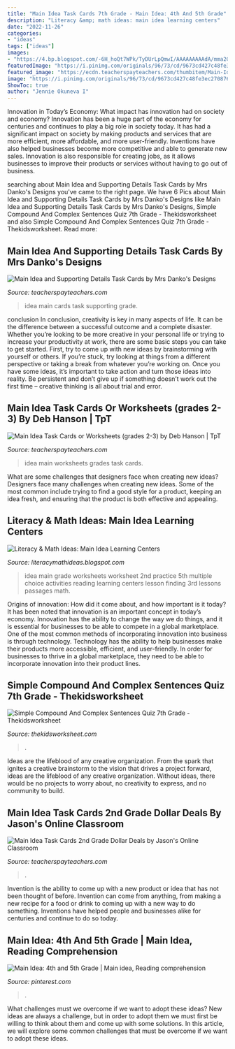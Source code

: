 ```yaml
---
title: "Main Idea Task Cards 7th Grade - Main Idea: 4th And 5th Grade"
description: "Literacy &amp; math ideas: main idea learning centers"
date: "2022-11-26"
categories:
- "ideas"
tags: ["ideas"]
images:
- "https://4.bp.blogspot.com/-6H_hoQt7WPk/TyDUrLpQmwI/AAAAAAAAAdA/mma2GrY0lSo/s1600/main+idea+sample+1.jpg"
featuredImage: "https://i.pinimg.com/originals/96/73/cd/9673cd427c48fe3ec27087699c477362.jpg"
featured_image: "https://ecdn.teacherspayteachers.com/thumbitem/Main-Idea-Worksheets-Task-Cards-Primary-1577976414/original-564212-2.jpg"
image: "https://i.pinimg.com/originals/96/73/cd/9673cd427c48fe3ec27087699c477362.jpg"
ShowToc: true
author: "Jennie Okuneva I"
---
```



Innovation in Today’s Economy: What impact has innovation had on society and economy?
Innovation has been a huge part of the economy for centuries and continues to play a big role in society today. It has had a significant impact on society by making products and services that are more efficient, more affordable, and more user-friendly. Inventions have also helped businesses become more competitive and able to generate new sales. Innovation is also responsible for creating jobs, as it allows businesses to improve their products or services without having to go out of business.

	

		
searching about Main Idea and Supporting Details Task Cards by Mrs Danko&#039;s Designs you've came to the right page. We have 6 Pics about Main Idea and Supporting Details Task Cards by Mrs Danko&#039;s Designs like Main Idea and Supporting Details Task Cards by Mrs Danko&#039;s Designs, Simple Compound And Complex Sentences Quiz 7th Grade - Thekidsworksheet and also Simple Compound And Complex Sentences Quiz 7th Grade - Thekidsworksheet. Read more:
		
    
## Main Idea And Supporting Details Task Cards By Mrs Danko&#039;s Designs

<img loading=lazy src="https://ecdn.teacherspayteachers.com/thumbitem/Main-Idea-and-Supporting-Details-Task-Cards-2909082-1510647340/original-2909082-4.jpg" onerror="this.onerror=null;this.src='https://tse3.mm.bing.net/th?id=OIP.7fORYbRqV_O2xNVS2Yg_swAAAA&amp;pid=15.1';" alt="Main Idea and Supporting Details Task Cards by Mrs Danko&#039;s Designs">

_Source: teacherspayteachers.com_

>idea main cards task supporting grade. 

	

conclusion
In conclusion, creativity is key in many aspects of life. It can be the difference between a successful outcome and a complete disaster. Whether you’re looking to be more creative in your personal life or trying to increase your productivity at work, there are some basic steps you can take to get started.
First, try to come up with new ideas by brainstorming with yourself or others. If you’re stuck, try looking at things from a different perspective or taking a break from whatever you’re working on. Once you have some ideas, it’s important to take action and turn those ideas into reality. Be persistent and don’t give up if something doesn’t work out the first time – creative thinking is all about trial and error.

    
## Main Idea Task Cards Or Worksheets (grades 2-3) By Deb Hanson | TpT

<img loading=lazy src="https://ecdn.teacherspayteachers.com/thumbitem/Main-Idea-Task-Cards-or-Worksheets-grades-2-3--3087325-1563312494/original-3087325-3.jpg" onerror="this.onerror=null;this.src='https://tse1.mm.bing.net/th?id=OIP.4aCLPjlQ57jGPfJEJquEEwAAAA&amp;pid=15.1';" alt="Main Idea Task Cards or Worksheets (grades 2-3) by Deb Hanson | TpT">

_Source: teacherspayteachers.com_

>idea main worksheets grades task cards. 

	

What are some challenges that designers face when creating new ideas?
Designers face many challenges when creating new ideas. Some of the most common include trying to find a good style for a product, keeping an idea fresh, and ensuring that the product is both effective and appealing.

    
## Literacy &amp; Math Ideas: Main Idea Learning Centers

<img loading=lazy src="https://4.bp.blogspot.com/-6H_hoQt7WPk/TyDUrLpQmwI/AAAAAAAAAdA/mma2GrY0lSo/s1600/main+idea+sample+1.jpg" onerror="this.onerror=null;this.src='https://tse1.mm.bing.net/th?id=OIP.wZzjVu0G59pvmLMrEQxYJgHaJl&amp;pid=15.1';" alt="Literacy &amp; Math Ideas: Main Idea Learning Centers">

_Source: literacymathideas.blogspot.com_

>idea main grade worksheets worksheet 2nd practice 5th multiple choice activities reading learning centers lesson finding 3rd lessons passages math. 

	

Origins of innovation: How did it come about, and how important is it today?
It has been noted that innovation is an important concept in today’s economy. Innovation has the ability to change the way we do things, and it is essential for businesses to be able to compete in a global marketplace. One of the most common methods of incorporating innovation into business is through technology. Technology has the ability to help businesses make their products more accessible, efficient, and user-friendly. In order for businesses to thrive in a global marketplace, they need to be able to incorporate innovation into their product lines.

    
## Simple Compound And Complex Sentences Quiz 7th Grade - Thekidsworksheet

<img loading=lazy src="https://i.pinimg.com/originals/58/ac/ff/58acff6c0067ac330094ff03cd7b07d2.png" onerror="this.onerror=null;this.src='https://tse1.mm.bing.net/th?id=OIP.LPBz3vQQmwCgJSdpGChpaAHaKV&amp;pid=15.1';" alt="Simple Compound And Complex Sentences Quiz 7th Grade - Thekidsworksheet">

_Source: thekidsworksheet.com_

>. 

	

Ideas are the lifeblood of any creative organization. From the spark that ignites a creative brainstorm to the vision that drives a project forward, ideas are the lifeblood of any creative organization. Without ideas, there would be no projects to worry about, no creativity to express, and no community to build.

    
## Main Idea Task Cards 2nd Grade Dollar Deals By Jason&#039;s Online Classroom

<img loading=lazy src="https://ecdn.teacherspayteachers.com/thumbitem/Main-Idea-Worksheets-Task-Cards-Primary-1577976414/original-564212-2.jpg" onerror="this.onerror=null;this.src='https://tse3.mm.bing.net/th?id=OIP.Z6hCKwltkEmBg3fL7mRm3wAAAA&amp;pid=15.1';" alt="Main Idea Task Cards 2nd Grade Dollar Deals by Jason&#039;s Online Classroom">

_Source: teacherspayteachers.com_

>. 

	

Invention is the ability to come up with a new product or idea that has not been thought of before. Invention can come from anything, from making a new recipe for a food or drink to coming up with a new way to do something. Inventions have helped people and businesses alike for centuries and continue to do so today.

    
## Main Idea: 4th And 5th Grade | Main Idea, Reading Comprehension

<img loading=lazy src="https://i.pinimg.com/originals/96/73/cd/9673cd427c48fe3ec27087699c477362.jpg" onerror="this.onerror=null;this.src='https://tse2.mm.bing.net/th?id=OIP.vrZtumziGhISlCpoQw1KZQAAAA&amp;pid=15.1';" alt="Main Idea: 4th and 5th Grade | Main idea, Reading comprehension">

_Source: pinterest.com_

>. 

	

What challenges must we overcome if we want to adopt these ideas?
New ideas are always a challenge, but in order to adopt them we must first be willing to think about them and come up with some solutions. In this article, we will explore some common challenges that must be overcome if we want to adopt these ideas.

